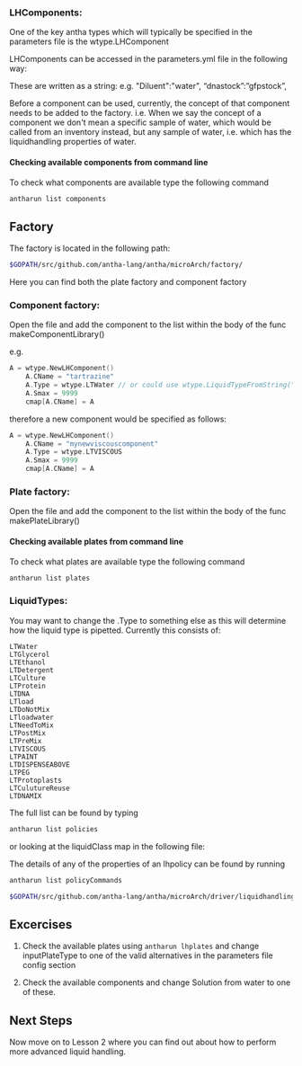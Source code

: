 ### LHComponents:

One of the key antha types which will typically be specified in the parameters file is the wtype.LHComponent

LHComponents can be accessed in the parameters.yml file in the following way:

These are written as a string: e.g. 
"Diluent":"water",
“dnastock”:”gfpstock”,

Before a component can be used, currently, the concept of that component needs to be added to the factory.
i.e. When we say the concept of a component we don't mean a specific sample of water, which would be called from an inventory instead, but any sample of water, i.e. which has the liquidhandling properties of water.

#### Checking available components from command line
To check what components are available type the following command

```bash
antharun list components
```

## Factory
The factory is located in the following path:

```bash
$GOPATH/src/github.com/antha-lang/antha/microArch/factory/
```

Here you can find both the plate factory and component factory

### Component factory:

Open the file and add the component to the list within the body of the func makeComponentLibrary()

e.g.

```go
A = wtype.NewLHComponent()
	A.CName = "tartrazine"
	A.Type = wtype.LTWater // or could use wtype.LiquidTypeFromString("water")
	A.Smax = 9999
	cmap[A.CName] = A
```

therefore a new component would be specified as follows:

```go
A = wtype.NewLHComponent()
    A.CName = "mynewviscouscomponent"
    A.Type = wtype.LTVISCOUS
    A.Smax = 9999
    cmap[A.CName] = A
```

### Plate factory:

Open the file and add the component to the list within the body of the func makePlateLibrary()


#### Checking available plates from command line
To check what plates are available type the following command

```bash
antharun list plates
```

### LiquidTypes:
	
You may want to change the .Type to something else as this will determine how the liquid type is pipetted. 
Currently this consists of:

	LTWater
	LTGlycerol
	LTEthanol
	LTDetergent
	LTCulture
	LTProtein
	LTDNA
	LTload
	LTDoNotMix
	LTloadwater
	LTNeedToMix
	LTPostMix
	LTPreMix
	LTVISCOUS
	LTPAINT
	LTDISPENSEABOVE
	LTPEG
	LTProtoplasts
	LTCulutureReuse
	LTDNAMIX
	
The full list can be found by typing 

```bash
antharun list policies
```

or looking at the liquidClass map in the following file: 


The details of any of the properties of an lhpolicy can be found by running 

```bash
antharun list policyCommands
```

```bash
$GOPATH/src/github.com/antha-lang/antha/microArch/driver/liquidhandling/makelhpolicy.go
```


## Excercises

1. Check the available plates using ```antharun lhplates``` and change inputPlateType to one of the valid alternatives in the parameters file config section

2. Check the available components and change Solution from water to one of these.

## Next Steps
Now move on to Lesson 2 where you can find out about how to perform more advanced liquid handling. 
